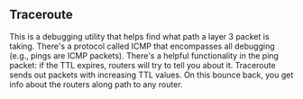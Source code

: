 
## Traceroute

This is a debugging utility that helps find what path a layer 3 packet is taking. There's a protocol called ICMP that encompasses all debugging (e.g., pings are ICMP packets). There's a helpful functionality in the ping packet: if the TTL expires, routers will try to tell you about it. Traceroute sends out packets with increasing TTL values. On this bounce back, you get info about the routers along path to any router.